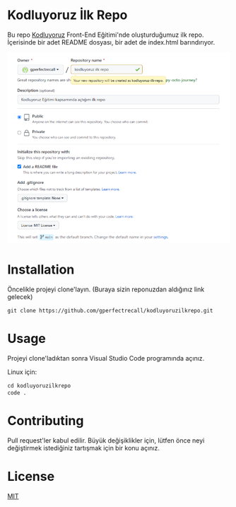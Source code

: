# Kodluyoruz İlk Repo

Bu repo [Kodluyoruz](https://www.kodluyoruz.org/) Front-End Eğitimi'nde oluşturduğumuz ilk repo. İçerisinde bir adet README dosyası, bir adet de index.html barındırıyor. 

![](gorsel_kodluyoruzilkrepo.png)


# Installation

Öncelikle projeyi clone'layın. (Buraya sizin reponuzdan aldığınız link gelecek)

```
git clone https://github.com/gperfectrecall/kodluyoruzilkrepo.git
```

# Usage 

Projeyi clone'ladıktan sonra Visual Studio Code programında açınız. 

Linux için:

```
cd kodluyoruzilkrepo
code .
```

# Contributing 

Pull request'ler kabul edilir. Büyük değişiklikler için, lütfen önce neyi değiştirmek istediğiniz tartışmak için bir konu açınız. 

# License

[MIT](https://choosealicense.com/licenses/mit/)